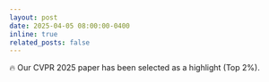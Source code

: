 ```yaml
---
layout: post
date: 2025-04-05 08:00:00-0400
inline: true
related_posts: false
---
```


🔥  Our CVPR 2025 paper has been selected as a highlight (Top 2%).
